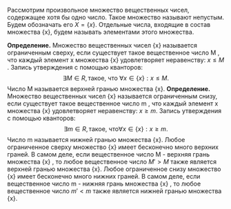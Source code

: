 Рассмотрим произвольное множество вещественных чисел, содержащее хотя бы одно число. Такое множество называют непустым. Будем обозначать его $X=\{ x\}$. Отдельные числа, входящие в состав множества {x}, будем называть элементами этого множества.

**Определение.** Множество вещественных чисел {x} называется ограниченным сверху, если существует такое вещественное число M , что каждый элемент x множества {x} удовлетворяет неравенству: $x\le M$ .
Запись утверждения с помощью кванторов:
$$
\exists M \in R, \text{такое, что  } \forall x \in \{x\}: x \le M.
$$
Число M называется верхней гранью множества {x}.
**Определение.** Множество вещественных чисел {x} называется ограниченным снизу, если существует такое вещественное число m , что каждый элемент x множества {x} удовлетворяет неравенству: $x \ge m$.
Запись утверждения с помощью кванторов:
$$
\exists m\in R, \text{такое, что} \forall x \in \{x\}: x \ge m.
$$
Число m называется нижней гранью множества {x}.
Любое ограниченное сверху множество {x} имеет бесконечно много верхних граней.
В самом деле, если вещественное число M - верхняя грань множества {x} , то любое вещественное число $M'>M$ также является верхней гранью множества {x}.
Любое ограниченное снизу множество {x} имеет бесконечно много нижних граней.
В самом деле, если вещественное число m - нижняя грань множества {x} , то любое вещественное число $m' < m$ также является нижней гранью множества {x}.
